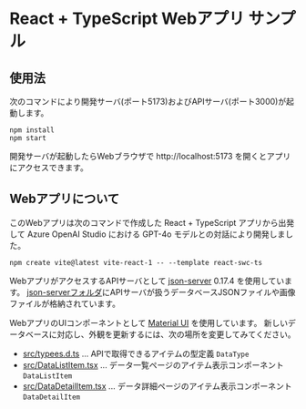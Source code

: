 # React + TypeScript Webアプリ サンプル

## 使用法

次のコマンドにより開発サーバ(ポート5173)およびAPIサーバ(ポート3000)が起動します。

```
npm install
npm start
```

開発サーバが起動したらWebブラウザで http://localhost:5173 を開くとアプリにアクセスできます。

## Webアプリについて

このWebアプリは次のコマンドで作成した React + TypeScript アプリから出発して Azure OpenAI Studio における GPT-4o モデルとの対話により開発しました。

```
npm create vite@latest vite-react-1 -- --template react-swc-ts
```

WebアプリがアクセスするAPIサーバとして [json-server](https://github.com/typicode/json-server) 0.17.4 を使用しています。
[json-serverフォルダ](json-server)にAPIサーバが扱うデータベースJSONファイルや画像ファイルが格納されています。

WebアプリのUIコンポーネントとして [Material UI](https://mui.com) を使用しています。
新しいデータベースに対応し、外観を更新するには、次の場所を変更してみてください。
- [src/typees.d.ts](src/types.d.ts) ... APIで取得できるアイテムの型定義 `DataType`
- [src/DataListItem.tsx](src/DataListItem.tsx) ... データ一覧ページのアイテム表示コンポーネント `DataListItem`
- [src/DataDetailItem.tsx](src/DataDetailItem.tsx) ... データ詳細ページのアイテム表示コンポーネント `DataDetailItem`
